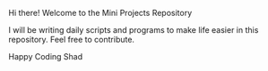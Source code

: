 

Hi there! Welcome to the Mini Projects Repository

I will be writing daily scripts and programs to make life easier in this repository. Feel free to contribute.

Happy Coding
Shad